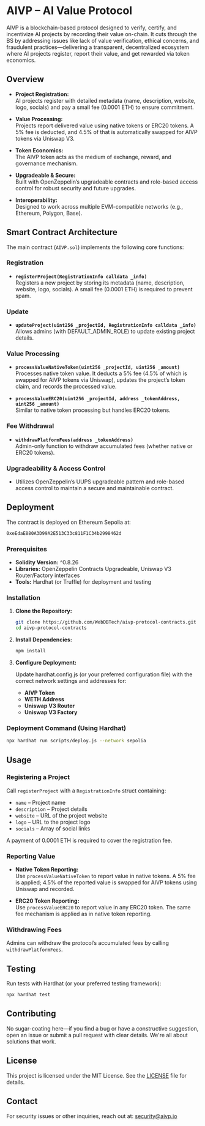 # AIVP – AI Value Protocol

AIVP is a blockchain-based protocol designed to verify, certify, and incentivize AI projects by recording their value on-chain. It cuts through the BS by addressing issues like lack of value verification, ethical concerns, and fraudulent practices—delivering a transparent, decentralized ecosystem where AI projects register, report their value, and get rewarded via token economics.

## Overview

- **Project Registration:**  
  AI projects register with detailed metadata (name, description, website, logo, socials) and pay a small fee (0.0001 ETH) to ensure commitment.
- **Value Processing:**  
  Projects report delivered value using native tokens or ERC20 tokens. A 5% fee is deducted, and 4.5% of that is automatically swapped for AIVP tokens via Uniswap V3.

- **Token Economics:**  
  The AIVP token acts as the medium of exchange, reward, and governance mechanism.

- **Upgradeable & Secure:**  
  Built with OpenZeppelin’s upgradeable contracts and role-based access control for robust security and future upgrades.

- **Interoperability:**  
  Designed to work across multiple EVM-compatible networks (e.g., Ethereum, Polygon, Base).

## Smart Contract Architecture

The main contract (`AIVP.sol`) implements the following core functions:

### Registration

- **`registerProject(RegistrationInfo calldata _info)`**  
  Registers a new project by storing its metadata (name, description, website, logo, socials). A small fee (0.0001 ETH) is required to prevent spam.

### Update

- **`updateProject(uint256 _projectId, RegistrationInfo calldata _info)`**  
  Allows admins (with DEFAULT_ADMIN_ROLE) to update existing project details.

### Value Processing

- **`processValueNativeToken(uint256 _projectId, uint256 _amount)`**  
  Processes native token value. It deducts a 5% fee (4.5% of which is swapped for AIVP tokens via Uniswap), updates the project’s token claim, and records the processed value.

- **`processValueERC20(uint256 _projectId, address _tokenAddress, uint256 _amount)`**  
  Similar to native token processing but handles ERC20 tokens.

### Fee Withdrawal

- **`withdrawPlatformFees(address _tokenAddress)`**  
  Admin-only function to withdraw accumulated fees (whether native or ERC20 tokens).

### Upgradeability & Access Control

- Utilizes OpenZeppelin’s UUPS upgradeable pattern and role-based access control to maintain a secure and maintainable contract.

## Deployment

The contract is deployed on Ethereum Sepolia at:

```bash
0xeEdaE880A3D99A2E513C33c811F1C34b2998462d
```

### Prerequisites

- **Solidity Version:** ^0.8.26
- **Libraries:** OpenZeppelin Contracts Upgradeable, Uniswap V3 Router/Factory interfaces
- **Tools:** Hardhat (or Truffle) for deployment and testing

### Installation

1. **Clone the Repository:**

   ```bash
   git clone https://github.com/WebDBTech/aivp-protocol-contracts.git
   cd aivp-protocol-contracts
   ```

2. **Install Dependencies:**

   ```bash
   npm install
   ```

3. **Configure Deployment:**

   Update hardhat.config.js (or your preferred configuration file) with the correct network settings and addresses for:

   - **AIVP Token**
   - **WETH Address**
   - **Uniswap V3 Router**
   - **Uniswap V3 Factory**

### Deployment Command (Using Hardhat)

```bash
npx hardhat run scripts/deploy.js --network sepolia
```

## Usage

### Registering a Project

Call `registerProject` with a `RegistrationInfo` struct containing:

- `name` – Project name
- `description` – Project details
- `website` – URL of the project website
- `logo` – URL to the project logo
- `socials` – Array of social links

A payment of 0.0001 ETH is required to cover the registration fee.

### Reporting Value

- **Native Token Reporting:**  
  Use `processValueNativeToken` to report value in native tokens. A 5% fee is applied; 4.5% of the reported value is swapped for AIVP tokens using Uniswap and recorded.

- **ERC20 Token Reporting:**  
  Use `processValueERC20` to report value in any ERC20 token. The same fee mechanism is applied as in native token reporting.

### Withdrawing Fees

Admins can withdraw the protocol’s accumulated fees by calling `withdrawPlatformFees`.

## Testing

Run tests with Hardhat (or your preferred testing framework):

```bash
npx hardhat test
```

## Contributing

No sugar-coating here—if you find a bug or have a constructive suggestion, open an issue or submit a pull request with clear details. We're all about solutions that work.

## License

This project is licensed under the MIT License. See the [LICENSE](LICENSE) file for details.

## Contact

For security issues or other inquiries, reach out at: [security@aivp.io](mailto:security@aivp.io)
